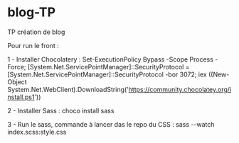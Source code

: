 # blog-TP
TP  création de blog

Pour run le front : 

1 - Installer Chocolatery : 
Set-ExecutionPolicy Bypass -Scope Process -Force; [System.Net.ServicePointManager]::SecurityProtocol = [System.Net.ServicePointManager]::SecurityProtocol -bor 3072; iex ((New-Object System.Net.WebClient).DownloadString('https://community.chocolatey.org/install.ps1'))

2 - Installer Sass : 
choco install sass

3 - Run le sass, commande à lancer das le repo du CSS :
sass --watch index.scss:style.css
